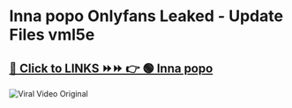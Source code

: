 
 # Inna popo Onlyfans Leaked - Update Files vml5e

## <h2><a href="https://clipsfans.com/Inna_popo&ref=git">🔗 Click to LINKS ⏩⏩ 👉 🟢 Inna popo </a></h2>

<a href="https://clipsfans.com/Inna_popo&ref=git" rel="nofollow" data-target="animated-image.originalLink"><img src="https://i.ibb.co.com/xMMVF88/686577567.gif" alt="Viral Video Original" style="max-width: 100%; display: inline-block;" data-target="animated-image.originalImage"></a>

